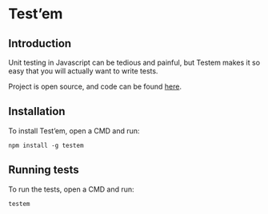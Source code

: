 # Test’em

## Introduction
Unit testing in Javascript can be tedious and painful, but Testem makes it so easy that you will actually want to write
tests.

Project is open source, and code can be found [here](https://github.com/testem/testem).

## Installation

To install Test’em, open a CMD and run:

`npm install -g testem`

## Running tests

To run the tests, open a CMD and run:

`testem`